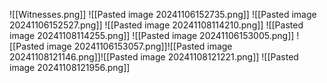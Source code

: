 ![[Witnesses.png]]
![[Pasted image 20241106152735.png]]
![[Pasted image 20241106152527.png]]
![[Pasted image 20241108114210.png]]
![[Pasted image 20241108114255.png]]
![[Pasted image 20241106153005.png]]
![[Pasted image 20241106153057.png]]![[Pasted image 20241108121146.png]]![[Pasted image 20241108121221.png]]
![[Pasted image 20241108121956.png]]